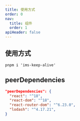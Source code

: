 ```yaml
---
title: 使用方式
order: 0
nav:
  title: 组件
  order: 1
apiHeader: false
---
```


## 使用方式

```shell
pnpm i 'ims-keep-alive'
```

## peerDependencies

```JSON
"peerDependencies": {
  "react": "^18",
  "react-dom": "^18",
  "react-router-dom": "^6.23.0",
  "lodash": "^4.17.21",
}
```
